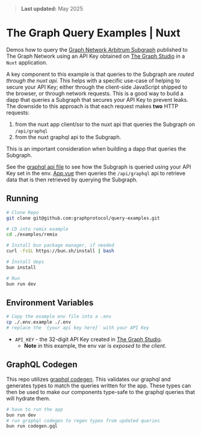 > **Last updated:** May 2025

# The Graph Query Examples | Nuxt

Demos how to query the [Graph Network Arbitrum Subgraph](https://thegraph.com/explorer/subgraphs/DZz4kDTdmzWLWsV373w2bSmoar3umKKH9y82SUKr5qmp?view=Playground&chain=arbitrum-one) published to The Graph Network using an API Key obtained on [The Graph Studio](https://thegraph.com/studio) in a `Nuxt` application.

A key component to this example is that queries to the Subgraph are _routed through the nuxt api._
This helps with a specific use-case of helping to secure your API Key; either through the client-side JavaScript shipped to the browser, or through network requests. This is a good way to build a dapp that queries a Subgraph that secures your API Key to prevent leaks.
The downside to this approach is that each request makes **two** HTTP requests:

1. from the nuxt app client/ssr to the nuxt api that queries the Subgraph on `/api/graphql`
2. from the nuxt graphql api to the Subgraph.

This is an important consideration when building a dapp that queries the Subgraph.

See the [graphql api file](./server/api/graphql.post.ts) to see how the Subgraph is queried using your API Key set in the env. [App.vue](./app.vue) then queries the `/api/graphql` api to retrieve data that is then retrieved by querying the Subgraph.

## Running

```bash
# Clone Repo
git clone git@github.com:graphprotocol/query-examples.git

# CD into remix example
cd ./examples/remix

# Install bun package manager, if needed
curl -fsSL https://bun.sh/install | bash

# Install deps
bun install

# Run
bun run dev
```

## Environment Variables

```bash
# Copy the example env file into a .env
cp ./.env.example ./.env
# replace the `{your api key here}` with your API Key
```

- `API_KEY` - the 32-digit API Key created in [The Graph Studio](https://thegraph.com/studio).
  - **Note** in this example, the env var is _exposed to the client_.

## GraphQL Codegen

This repo utilizes [graphql codegen](https://the-guild.dev/graphql/codegen). This validates our graphql and generates types to match the queries written for the app. These types can then be used to make our components type-safe to the graphql queries that will hydrate them.

```bash
# have to run the app
bun run dev
# run graphql codegen to regen types from updated queries
bun run codegen.gql
```
